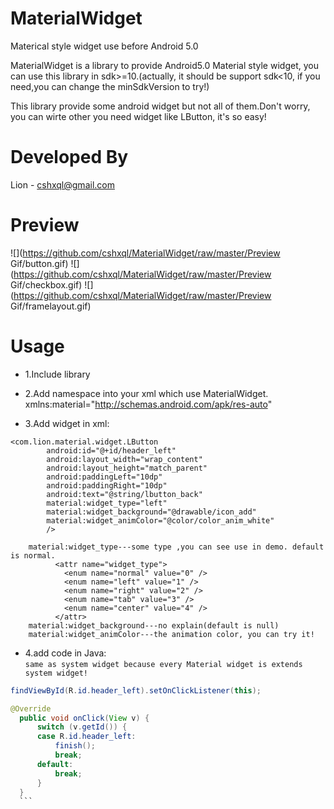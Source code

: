 MaterialWidget
==============

Materical style widget use before Android 5.0

MaterialWidget is a library to provide Android5.0 Material style widget, you can use this library in sdk>=10.(actually, it should be support sdk<10, if you need,you can change the minSdkVersion to try!)

This library provide some android widget but not all of them.Don't worry, you can wirte other you need widget like LButton, it's so easy!

Developed By
==============
Lion - cshxql@gmail.com

Preview
==============
![](https://github.com/cshxql/MaterialWidget/raw/master/Preview Gif/button.gif)
![](https://github.com/cshxql/MaterialWidget/raw/master/Preview Gif/checkbox.gif) 
![](https://github.com/cshxql/MaterialWidget/raw/master/Preview Gif/framelayout.gif) 

Usage
==============
* 1.Include library

* 2.Add namespace into your xml which use MaterialWidget. <br>xmlns:material="http://schemas.android.com/apk/res-auto"

* 3.Add widget in xml:
```
<com.lion.material.widget.LButton
        android:id="@+id/header_left"
        android:layout_width="wrap_content"
        android:layout_height="match_parent"
        android:paddingLeft="10dp"
        android:paddingRight="10dp"
        android:text="@string/lbutton_back"
        material:widget_type="left"
        material:widget_background="@drawable/icon_add"  
        material:widget_animColor="@color/color_anim_white"
        />	
             
    material:widget_type---some type ,you can see use in demo. default is normal.
          <attr name="widget_type">
            <enum name="normal" value="0" />
            <enum name="left" value="1" />
            <enum name="right" value="2" />
            <enum name="tab" value="3" />
            <enum name="center" value="4" />
          </attr>
    material:widget_background---no explain(default is null)
    material:widget_animColor---the animation color, you can try it!
   ```
   
  * 4.add code in Java: <br> `same as system widget because every Material widget is extends system widget!`
  ```java
  findViewById(R.id.header_left).setOnClickListener(this);
  
  @Override
	public void onClick(View v) {
		switch (v.getId()) {
		case R.id.header_left:
			finish();
			break;
		default:
			break;
		}
	}
	```
             
            
            
